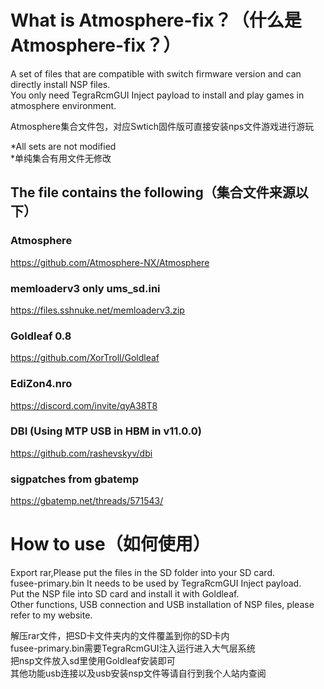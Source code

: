 # What is Atmosphere-fix？（什么是Atmosphere-fix？）
A set of files that are compatible with switch firmware version and can directly install NSP files.<br>
You only need TegraRcmGUI Inject payload to install and play games in atmosphere environment.

Atmosphere集合文件包，对应Swtich固件版可直接安装nps文件游戏进行游玩

*All sets are not modified<br>
*单纯集合有用文件无修改

## The file contains the following（集合文件来源以下）
### Atmosphere
https://github.com/Atmosphere-NX/Atmosphere

### memloaderv3 only ums_sd.ini
https://files.sshnuke.net/memloaderv3.zip

### Goldleaf 0.8
https://github.com/XorTroll/Goldleaf

### EdiZon4.nro
https://discord.com/invite/qyA38T8

### DBI (Using MTP USB in HBM in v11.0.0)
https://github.com/rashevskyv/dbi

### sigpatches from gbatemp
https://gbatemp.net/threads/571543/

# How to use（如何使用）
Export rar,Please put the files in the SD folder into your SD card.<br>
fusee-primary.bin It needs to be used by TegraRcmGUI Inject payload.<br>
Put the NSP file into SD card and install it with Goldleaf.<br>
Other functions, USB connection and USB installation of NSP files, please refer to my website.

解压rar文件，把SD卡文件夹内的文件覆盖到你的SD卡内<br>
fusee-primary.bin需要TegraRcmGUI注入运行进入大气层系统<br>
把nsp文件放入sd里使用Goldleaf安装即可<br>
其他功能usb连接以及usb安装nsp文件等请自行到我个人站内查阅
